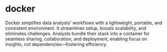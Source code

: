 # docker
Docker simplifies data analysts' workflows with a lightweight, portable, and consistent environment. It streamlines setup, boosts scalability, and eliminates challenges. Analysts bundle their stack into a container for seamless sharing, collaboration, and deployment, enabling focus on insights, not dependencies—fostering efficiency.
